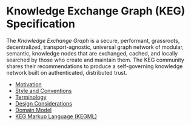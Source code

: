 # Knowledge Exchange Graph (KEG) Specification

The *Knowledge Exchange Graph* is a secure, performant, grassroots,
decentralized, transport-agnostic, universal graph network of modular,
semantic, knowledge nodes that are exchanged, cached, and locally
searched by those who create and maintain them. The KEG community shares
their recommendations to produce a self-governing knowledge network
built on authenticated, distributed trust.

* [Motivation](/motivation)
* [Style and Conventions](/style-and-conventions)
* [Terminology](/terminology)
* [Design Considerations](/design-considerations)
* [Domain Model](/domain-model)
* [KEG Markup Language (KEGML)](/kegml)
